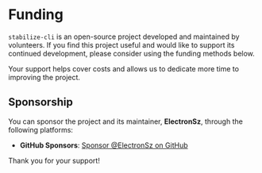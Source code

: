 # Funding

`stabilize-cli` is an open-source project developed and maintained by volunteers. If you find this project useful and would like to support its continued development, please consider using the funding methods below.

Your support helps cover costs and allows us to dedicate more time to improving the project.

## Sponsorship

You can sponsor the project and its maintainer, **ElectronSz**, through the following platforms:

-   **GitHub Sponsors**: [Sponsor @ElectronSz on GitHub](https://github.com/sponsors/ElectronSz)

Thank you for your support!